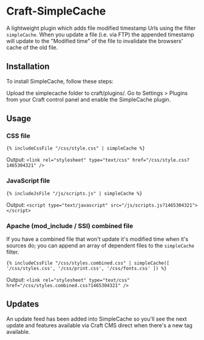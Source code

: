 # Craft-SimpleCache
A lightweight plugin which adds file modified timestamp Urls using the filter `simpleCache`. When you update a file (i.e. via FTP) the appended timestamp will update to the "Modified time" of the file to invalidate the browsers' cache of the old file.

## Installation

To install SimpleCache, follow these steps:

Upload the simplecache folder to craft/plugins/.
Go to Settings > Plugins from your Craft control panel and enable the SimpleCache plugin.

## Usage

### CSS file

```jinja
{% includeCssFile "/css/style.css" | simpleCache %}
```
Output: `<link rel="stylesheet" type="text/css" href="/css/style.css?1465304321" />`

### JavaScript file

```jinja
{% includeJsFile "/js/scripts.js" | simpleCache %}
```
Output: `<script type="text/javascript" src="/js/scripts.js?1465304321"></script>`

### Apache (mod_include / SSI) combined file

If you have a combined file that won't update it's modified time when it's sources do; you can append an array of dependent files to the `simpleCache` filter.

```jinja
{% includeCssFile "/css/styles.combined.css" | simpleCache([ '/css/styles.css', '/css/print.css', '/css/fonts.css' ]) %}
```
Output: `<link rel="stylesheet" type="text/css" href="/css/styles.combined.css?1465304321" />`

## Updates

An update feed has been added into SimpleCache so you'll see the next update and features available via Craft CMS direct when there's a new tag available.
